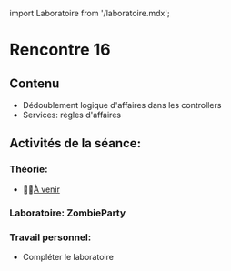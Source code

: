 import Laboratoire from '/laboratoire.mdx';

# Rencontre 16

## Contenu
- Dédoublement logique d'affaires dans les controllers 
- Services: règles d'affaires 

## Activités de la séance: 

### Théorie:  
- 🔗🚧[À venir](BRISE)

### Laboratoire: ZombieParty 
<Laboratoire nom="10XX-S08_2_Lab1"/>

### Travail personnel:
- Compléter le laboratoire 